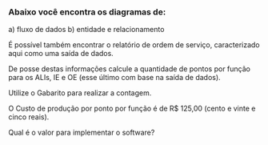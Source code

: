 ### Abaixo você encontra os diagramas de:
a) fluxo de dados
b) entidade e relacionamento


É possível também encontrar o relatório de ordem de serviço, caracterizado aqui como uma saída de dados.

De posse destas informações calcule a quantidade de pontos por função para os ALIs, IE e OE (esse último com base na saída de dados).

Utilize o Gabarito para realizar a contagem.

O Custo de produção por ponto por função é de R$ 125,00 (cento e vinte e cinco reais).

Qual é o valor para implementar o software?
